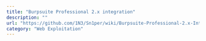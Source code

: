 ```yaml
---
title: "Burpsuite Professional 2.x integration"
description: ""
url: "https://github.com/1N3/Sn1per/wiki/Burpsuite-Professional-2.x-Integration"
category: "Web Exploitation"
---
```

